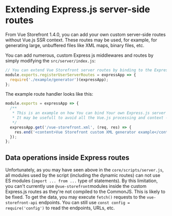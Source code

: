 # Extending Express.js server-side routes

From Vue Storefront 1.4.0, you can add your own custom server-side routes without Vue.js SSR context. These routes may be used, for example, for generating large, unbuffered files like XML maps, binary files, etc.

You can add numerous, custom Express js middlewares and routes by simply modifying the `src/server/index.js`:

```js
// You can extend Vue Storefront server routes by binding to the Express.js (expressApp) in here
module.exports.registerUserServerRoutes = expressApp => {
  require('./example/generator')(expressApp);
};
```

The example route handler looks like this:

```js
module.exports = expressApp => {
  /**
   * This is an example on how You can bind Your own Express.js server routes to SSR server running Vue Storefront.
   * It may be usefull to avoid all the Vue.js processing and context - and useful for example for large XML/binary file generation
   */
  expressApp.get('/vue-storefront.xml', (req, res) => {
    res.end('<content>Vue Storefront custom XML generator example</content>');
  });
};
```

## Data operations inside Express routes

Unfortunately, as you may have seen above in the `core/scripts/server.js`, all modules used by the script (including the dynamic routes) can not use ES modules (`import ... from ...` type of statements). By this limitation, you can't currently use `@vue-storefront`modules inside the custom Express.js routes as they're not compiled to the CommonJS. This is likely to be fixed. To get the data, you may execute `fetch()` requests to the `vue-storefront-api` endpoints. You can still use `const config = require('config')` to read the endpoints, URLs, etc.

